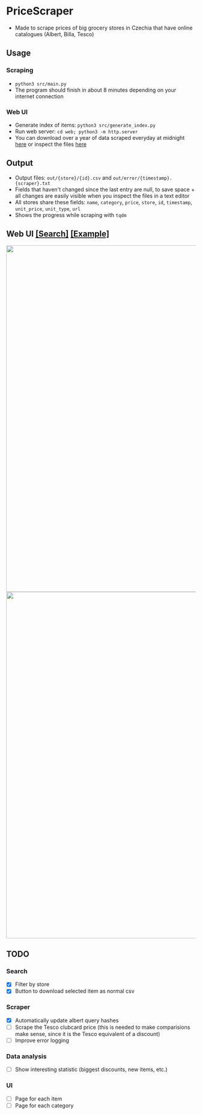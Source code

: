 # PriceScraper
- Made to scrape prices of big grocery stores in Czechia that have online catalogues (Albert, Billa, Tesco) 

## Usage
### Scraping
- `python3 src/main.py`
- The program should finish in about 8 minutes depending on your internet connection
### Web UI
- Generate index of items: `python3 src/generate_index.py`
- Run web server: `cd web; python3 -m http.server`
- You can download over a year of data scraped everyday at midnight [here](https://prices.kasos.cz/out.tar.gz) or inspect the files [here](https://prices.kasos.cz/data/)

## Output
- Output files: `out/{store}/{id}.csv` and `out/error/{timestamp}.{scraper}.txt`
- Fields that haven't changed since the last entry are null, to save space + all changes are easily visible when you inspect the files in a text editor
- All stores share these fields: `name`, `category`, `price`, `store`, `id`, `timestamp`, `unit_price`, `unit_type`, `url`
- Shows the progress while scraping with `tqdm`

## Web UI [[Search]](https://prices.kasos.cz/) [[Example]](https://prices.kasos.cz/graph.html?ids[]=tesco%2F2001019141652.csv&ids[]=tesco%2F2001130909583.csv&ids[]=tesco%2F2001000151875.csv&ids[]=tesco%2F2001130898559.csv&ids[]=tesco%2F2001130294293.csv&ids[]=tesco%2F2001130907487.csv&ids[]=tesco%2F2001130294254.csv&ids[]=tesco%2F2001130905057.csv&ids[]=tesco%2F2001130905063.csv&ids[]=tesco%2F2001130905073.csv&ids[]=albert%2F20480905.csv&ids[]=albert%2F22459466.csv&ids[]=albert%2F27344064.csv&ids[]=albert%2F26109718.csv&ids[]=albert%2F21976056.csv&ids[]=billa%2F82322229.csv&ids[]=billa%2F82316363.csv&ids[]=billa%2F82315094.csv)

<img src="https://michalhrbek.github.io/images/pricescraper/chartjs_plot.png" width=920>
<img src="https://michalhrbek.github.io/images/pricescraper/search.png" width=920>

## TODO
### Search
- [x] Filter by store
- [x] Button to download selected item as normal csv
### Scraper
- [x] Automatically update albert query hashes
- [ ] Scrape the Tesco clubcard price (this is needed to make comparisions make sense, since it is the Tesco equivalent of a discount)
- [ ] Improve error logging
### Data analysis
- [ ] Show interesting statistic (biggest discounts, new items, etc.)
### UI
- [ ] Page for each item
- [ ] Page for each category
